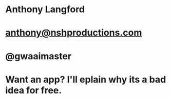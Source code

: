 # Anthony Langford 
# anthony@nshproductions.com #
# @gwaaimaster #

# Want an app? I'll eplain why its a bad idea for free. 
#

